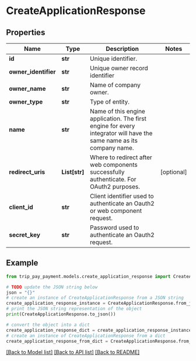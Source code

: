 # CreateApplicationResponse


## Properties

Name | Type | Description | Notes
------------ | ------------- | ------------- | -------------
**id** | **str** | Unique identifier. | 
**owner_identifier** | **str** | Unique owner record identifier | 
**owner_name** | **str** | Name of company owner. | 
**owner_type** | **str** | Type of entity. | 
**name** | **str** | Name of this engine application. The first engine for every integrator will have the same name as its company name. | 
**redirect_uris** | **List[str]** | Where to redirect after web components successfully authenticate. For OAuth2 purposes. | [optional] 
**client_id** | **str** | Client identifier used to authenticate an Oauth2 or web component request. | 
**secret_key** | **str** | Password used to authenticate an Oauth2 request. | 

## Example

```python
from trip_pay_payment.models.create_application_response import CreateApplicationResponse

# TODO update the JSON string below
json = "{}"
# create an instance of CreateApplicationResponse from a JSON string
create_application_response_instance = CreateApplicationResponse.from_json(json)
# print the JSON string representation of the object
print(CreateApplicationResponse.to_json())

# convert the object into a dict
create_application_response_dict = create_application_response_instance.to_dict()
# create an instance of CreateApplicationResponse from a dict
create_application_response_from_dict = CreateApplicationResponse.from_dict(create_application_response_dict)
```
[[Back to Model list]](../README.md#documentation-for-models) [[Back to API list]](../README.md#documentation-for-api-endpoints) [[Back to README]](../README.md)


